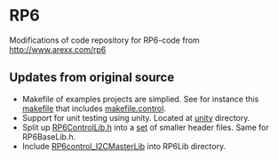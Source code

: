 # RP6
Modifications of code repository for RP6-code from http://www.arexx.com/rp6

## Updates from original source
- Makefile of examples projects are simplied. See for instance this [makefile](RP6Examples_20080510/RP6CONTROL_EXAMPLES/Example_01_LCD/makefile) that includes [makefile.control](RP6Examples_20080510/RP6Lib/RP6control/makefile.control).
- Support for unit testing using unity. Located at [unity](RP6Examples_20080510/unity) directory.
- Split up [RP6ControlLib.h](RP6Examples_20080510/RP6Lib/RP6control/RP6ControlLib.h) into a [set](RP6Examples_20080510/RP6Lib/RP6control) of smaller header files. Same for RP6BaseLib.h.
- Include [RP6control_I2CMasterLib](RP6Examples_20080510/RP6Lib/RP6control_I2CMasterLib) into RP6Lib directory. 
